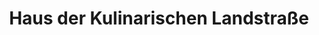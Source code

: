 ---
title: "Haus der Kulinarischen Landstraße"
url: /konken/haus-der-kulinarischen-landstrasse/
shop: Supermarkt
---